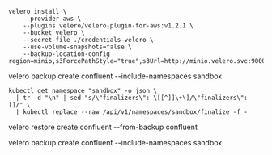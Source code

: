 ```
velero install \
    --provider aws \
    --plugins velero/velero-plugin-for-aws:v1.2.1 \
    --bucket velero \
    --secret-file ./credentials-velero \
    --use-volume-snapshots=false \
    --backup-location-config region=minio,s3ForcePathStyle="true",s3Url=http://minio.velero.svc:9000
```


velero backup create confluent --include-namespaces sandbox


```
kubectl get namespace "sandbox" -o json \
  | tr -d "\n" | sed "s/\"finalizers\": \[[^]]\+\]/\"finalizers\": []/" \
  | kubectl replace --raw /api/v1/namespaces/sandbox/finalize -f -
```

velero restore create confluent --from-backup confluent


velero backup create confluent --include-namespaces sandbox